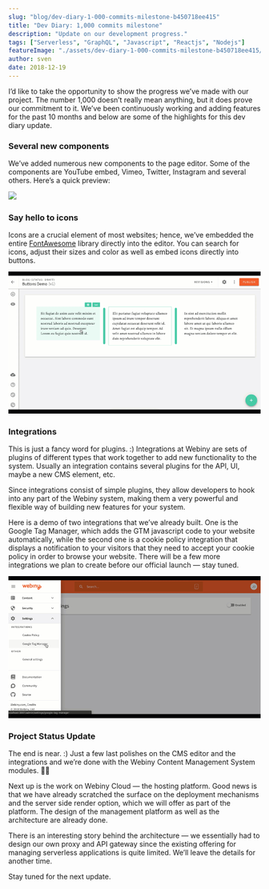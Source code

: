 ```yaml
---
slug: "blog/dev-diary-1-000-commits-milestone-b450718ee415"
title: "Dev Diary: 1,000 commits milestone"
description: "Update on our development progress."
tags: ["Serverless", "GraphQL", "Javascript", "Reactjs", "Nodejs"]
featureImage: "./assets/dev-diary-1-000-commits-milestone-b450718ee415/max-4048-1bl1I_dYydaUNHrrBievCHw.png"
author: sven
date: 2018-12-19
---
```



I’d like to take the opportunity to show the progress we’ve made with our project. The number 1,000 doesn’t really mean anything, but it does prove our commitment to it. We’ve been continuously working and adding features for the past 10 months and below are some of the highlights for this dev diary update.

### Several new components

We’ve added numerous new components to the page editor. Some of the components are YouTube embed, Vimeo, Twitter, Instagram and several others. Here’s a quick preview:

![](./assets/dev-diary-1-000-commits-milestone-b450718ee415/max-1920-1DAOGubgmv9Dd1U3fdAZNVA.gif)

### Say hello to icons

Icons are a crucial element of most websites; hence, we’ve embedded the entire [FontAwesome](http://fontawesome.com/) library directly into the editor. You can search for icons, adjust their sizes and color as well as embed icons directly into buttons.

![](./assets/dev-diary-1-000-commits-milestone-b450718ee415/max-1920-1HvODkOpbimdDT_7UrBRYTg.gif)

### Integrations

This is just a fancy word for plugins. :) Integrations at Webiny are sets of plugins of different types that work together to add new functionality to the system. Usually an integration contains several plugins for the API, UI, maybe a new CMS element, etc.

Since integrations consist of simple plugins, they allow developers to hook into any part of the Webiny system, making them a very powerful and flexible way of building new features for your system.

Here is a demo of two integrations that we’ve already built. One is the Google Tag Manager, which adds the GTM javascript code to your website automatically, while the second one is a cookie policy integration that displays a notification to your visitors that they need to accept your cookie policy in order to browse your website. There will be a few more integrations we plan to create before our official launch — stay tuned.

![](./assets/dev-diary-1-000-commits-milestone-b450718ee415/max-1920-1_efzuEuwd53qsIHEQcmY1w.gif)

### Project Status Update

The end is near. :) Just a few last polishes on the CMS editor and the integrations and we’re done with the Webiny Content Management System modules. 🍾🎉

Next up is the work on Webiny Cloud — the hosting platform. Good news is that we have already scratched the surface on the deployment mechanisms and the server side render option, which we will offer as part of the platform. The design of the management platform as well as the architecture are already done.

There is an interesting story behind the architecture — we essentially had to design our own proxy and API gateway since the existing offering for managing serverless applications is quite limited. We’ll leave the details for another time.

Stay tuned for the next update.